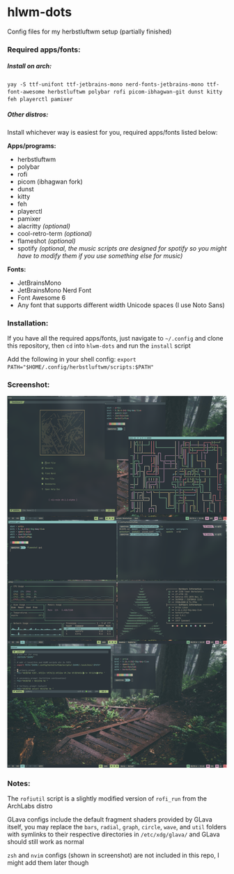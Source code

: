 # hlwm-dots
Config files for my herbstluftwm setup (partially finished)

### Required apps/fonts:

##### Install on arch:

`yay -S ttf-unifont ttf-jetbrains-mono nerd-fonts-jetbrains-mono ttf-font-awesome herbstluftwm polybar rofi picom-ibhagwan-git dunst kitty feh playerctl pamixer`

##### Other distros:

Install whichever way is easiest for you, required apps/fonts listed below:

**Apps/programs:**

- herbstluftwm
- polybar
- rofi
- picom (ibhagwan fork)
- dunst
- kitty
- feh
- playerctl
- pamixer
- alacritty *(optional)*
- cool-retro-term *(optional)*
- flameshot *(optional)*
- spotify *(optional, the music scripts are designed for spotify so you might have to modify them if you use something else for music)*

**Fonts:**

- JetBrainsMono
- JetBrainsMono Nerd Font
- Font Awesome 6
- Any font that supports different width Unicode spaces (I use Noto Sans)

### Installation:

If you have all the required apps/fonts, just navigate to `~/.config` and clone this repository, then `cd` into `hlwm-dots` and run the `install` script

Add the following in your shell config: `export PATH="$HOME/.config/herbstluftwm/scripts:$PATH"`

### Screenshot:

![screenshot](herbstluft_rice.png "Screenshot of my rice")

### Notes:

The `rofiutil` script is a slightly modified version of `rofi_run` from the ArchLabs distro

GLava configs include the default fragment shaders provided by GLava itself, you may replace the `bars`, `radial`, `graph`, `circle`, `wave`, and `util` folders with symlinks to their respective directories in `/etc/xdg/glava/` and GLava should still work as normal

`zsh` and `nvim` configs (shown in screenshot) are not included in this repo, I might add them later though
